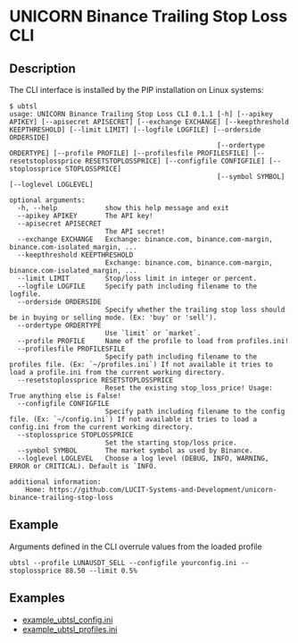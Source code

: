 # UNICORN Binance Trailing Stop Loss CLI
## Description
The CLI interface is installed by the PIP installation on Linux systems:
```
$ ubtsl 
usage: UNICORN Binance Trailing Stop Loss CLI 0.1.1 [-h] [--apikey APIKEY] [--apisecret APISECRET] [--exchange EXCHANGE] [--keepthreshold KEEPTHRESHOLD] [--limit LIMIT] [--logfile LOGFILE] [--orderside ORDERSIDE]
                                                    [--ordertype ORDERTYPE] [--profile PROFILE] [--profilesfile PROFILESFILE] [--resetstoplossprice RESETSTOPLOSSPRICE] [--configfile CONFIGFILE] [--stoplossprice STOPLOSSPRICE]
                                                    [--symbol SYMBOL] [--loglevel LOGLEVEL]

optional arguments:
  -h, --help            show this help message and exit
  --apikey APIKEY       The API key!
  --apisecret APISECRET
                        The API secret!
  --exchange EXCHANGE   Exchange: binance.com, binance.com-margin, binance.com-isolated_margin, ...
  --keepthreshold KEEPTHRESHOLD
                        Exchange: binance.com, binance.com-margin, binance.com-isolated_margin, ...
  --limit LIMIT         Stop/loss limit in integer or percent.
  --logfile LOGFILE     Specify path including filename to the logfile.
  --orderside ORDERSIDE
                        Specify whether the trailing stop loss should be in buying or selling mode. (Ex: 'buy' or 'sell').
  --ordertype ORDERTYPE
                        Use `limit` or `market`.
  --profile PROFILE     Name of the profile to load from profiles.ini!
  --profilesfile PROFILESFILE
                        Specify path including filename to the profiles file. (Ex: `~/profiles.ini`) If not available it tries to load a profile.ini from the current working directory.
  --resetstoplossprice RESETSTOPLOSSPRICE
                        Reset the existing stop_loss_price! Usage: True anything else is False!
  --configfile CONFIGFILE
                        Specify path including filename to the config file. (Ex: `~/config.ini`) If not available it tries to load a config.ini from the current working directory.
  --stoplossprice STOPLOSSPRICE
                        Set the starting stop/loss price.
  --symbol SYMBOL       The market symbol as used by Binance.
  --loglevel LOGLEVEL   Choose a log level (DEBUG, INFO, WARNING, ERROR or CRITICAL). Default is `INFO.

additional information:
    Home: https://github.com/LUCIT-Systems-and-Development/unicorn-binance-trailing-stop-loss
```

## Example
Arguments defined in the CLI overrule values from the loaded profile

```
ubtsl --profile LUNAUSDT_SELL --configfile yourconfig.ini --stoplossprice 88.50 --limit 0.5%
```

## Examples
- [example_ubtsl_config.ini](https://github.com/LUCIT-Systems-and-Development/unicorn-binance-trailing-stop-loss/blob/master/cli/example_ubtsl_config.ini)
- [example_ubtsl_profiles.ini](https://github.com/LUCIT-Systems-and-Development/unicorn-binance-trailing-stop-loss/blob/master/cli/example_ubtsl_profiles.ini)
